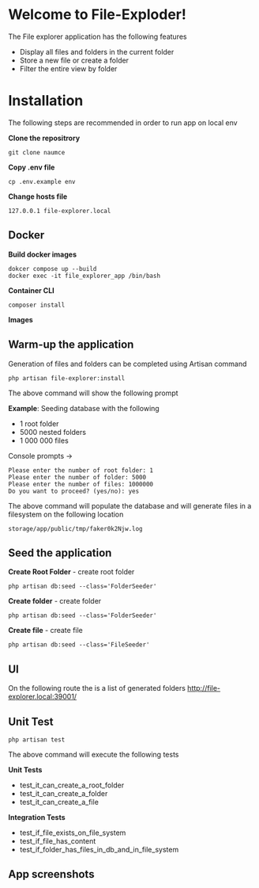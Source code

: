 # Welcome to File-Exploder!

The File explorer application has the following features
- Display all files and folders in the current folder
- Store a new file or create a folder
- Filter the entire view by folder

# Installation

The following steps are recommended in order to run app on local env

**Clone the repositrory**

    git clone naumce   

**Copy .env file**

    cp .env.example env

**Change hosts file**

    127.0.0.1 file-explorer.local

## Docker

**Build docker images**

    dokcer compose up --build
    docker exec -it file_explorer_app /bin/bash

**Container CLI**

    composer install

**Images**


## Warm-up the application

Generation of files and folders can be completed using Artisan command

    php artisan file-explorer:install

The above command will show the following prompt

**Example**: Seeding database with the following
- 1 root folder
- 5000 nested folders
- 1 000 000 files

Console prompts ->

    Please enter the number of root folder: 1
    Please enter the number of folder: 5000
    Please enter the number of files: 1000000
    Do you want to proceed? (yes/no): yes

The above command will populate the database and will generate files in a filesystem on the following location

    storage/app/public/tmp/faker0k2Njw.log

## Seed the application

**Create Root Folder** - create root folder

    php artisan db:seed --class='FolderSeeder'

**Create folder** - create folder

    php artisan db:seed --class='FolderSeeder'

**Create file** - create file

    php artisan db:seed --class='FileSeeder'

## UI

On the following route the is a list of generated folders
http://file-explorer.local:39001/

## Unit Test

    php artisan test
The above command will execute the following tests

**Unit Tests**

- test_it_can_create_a_root_folder
- test_it_can_create_a_folder
- test_it_can_create_a_file

**Integration Tests**
- test_if_file_exists_on_file_system
- test_if_file_has_content
- test_if_folder_has_files_in_db_and_in_file_system

## App screenshots
